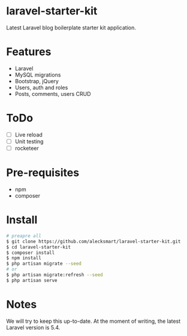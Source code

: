 # laravel-starter-kit
Latest Laravel blog boilerplate starter kit application.

# Features

* Laravel
* MySQL migrations
* Bootstrap, jQuery
* Users, auth and roles
* Posts, comments, users CRUD

# ToDo

- [ ] Live reload
- [ ] Unit testing
- [ ] rocketeer

# Pre-requisites

 * npm
 * composer

# Install

```bash
# preapre all
$ git clone https://github.com/alecksmart/laravel-starter-kit.git
$ cd laravel-starter-kit
$ composer install
$ npm install
$ php artisan migrate --seed
# or
$ php artisan migrate:refresh --seed
$ php artisan serve
```

# Notes

We will try to keep this up-to-date. At the moment of writing, the latest Laravel version is 5.4.